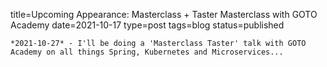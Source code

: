 
title=Upcoming Appearance: Masterclass + Taster Masterclass with GOTO Academy
date=2021-10-17
type=post
tags=blog
status=published
~~~~~~
*2021-10-27* - I'll be doing a 'Masterclass Taster' talk with GOTO Academy on all things Spring, Kubernetes and Microservices...
            